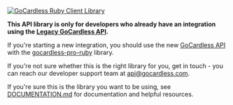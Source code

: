 [![GoCardless Ruby Client Library](https://s3-eu-west-1.amazonaws.com/gocardless/images/client-lib-headers/ruby-lib-header.png)](https://gocardless.com/docs?language=ruby)

__This API library is only for developers who already have an integration using the [Legacy GoCardless API](https://developer.gocardless.com/legacy).__

If you're starting a new integration, you should use the new [GoCardless API](https://developer.gocardless.com) with the [gocardless-pro-ruby](https://github.com/gocardless/gocardless-pro-ruby) library.

If you're not sure whether this is the right library for you, get in touch - you can reach our developer support team at <api@gocardless.com>.

If you're sure this is the library you want to be using, see [DOCUMENTATION.md](https://github.com/gocardless/gocardless-ruby/blob/master/DOCUMENTATION.md) for documentation and helpful resources.
